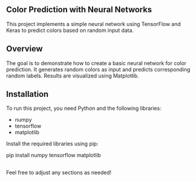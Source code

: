 
## Color Prediction with Neural Networks

This project implements a simple neural network using TensorFlow and Keras to predict colors based on random input data.

## Overview

The goal is to demonstrate how to create a basic neural network for color prediction. It generates random colors as input and predicts corresponding random labels. Results are visualized using Matplotlib.

## Installation

To run this project, you need Python and the following libraries:

- numpy
- tensorflow
- matplotlib

Install the required libraries using pip:


pip install numpy tensorflow matplotlib

##
Feel free to adjust any sections as needed!
